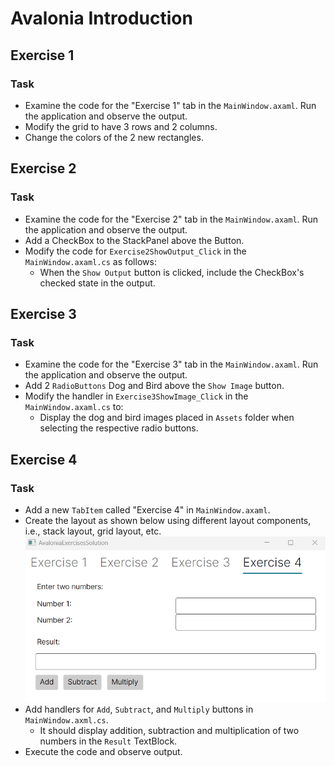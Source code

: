 # Avalonia Introduction

## Exercise 1

### Task
- Examine the code for the "Exercise 1" tab in the `MainWindow.axaml`. Run the application and observe the output.
- Modify the grid to have 3 rows and 2 columns. 
- Change the colors of the 2 new rectangles.

## Exercise 2

### Task
- Examine the code for the "Exercise 2" tab in the `MainWindow.axaml`. Run the application and observe the output.
- Add a CheckBox to the StackPanel above the Button.
- Modify the code for `Exercise2ShowOutput_Click` in the `MainWindow.axaml.cs` as follows:
  - When the `Show Output` button is clicked, include the CheckBox's checked state in the output.

## Exercise 3

### Task
- Examine the code for the "Exercise 3" tab in the `MainWindow.axaml`. Run the application and observe the output.
- Add 2 `RadioButtons` Dog and Bird above the `Show Image` button.
- Modify the handler in `Exercise3ShowImage_Click` in the `MainWindow.axaml.cs` to:
  - Display the dog and bird images placed in `Assets` folder when selecting the respective radio buttons.

## Exercise 4

### Task
- Add a new `TabItem` called "Exercise 4" in `MainWindow.axaml`.
- Create the layout as shown below using different layout components, i.e., stack layout, grid layout, etc.
  ![Layout](./Assets/exercise4.png)
- Add handlers for `Add`, `Subtract`, and `Multiply` buttons in `MainWindow.axml.cs`. 
  - It should display addition, subtraction and multiplication of two numbers in the `Result` TextBlock.
- Execute the code and observe output.